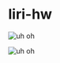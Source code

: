 # liri-hw

![uh oh](https://github.com/jhadev/liri-hw/raw/master/images/movieThis.PNG)

![uh oh](https://github.com/jhadev/liri-hw/raw/master/images/spotifyThis.PNG)
